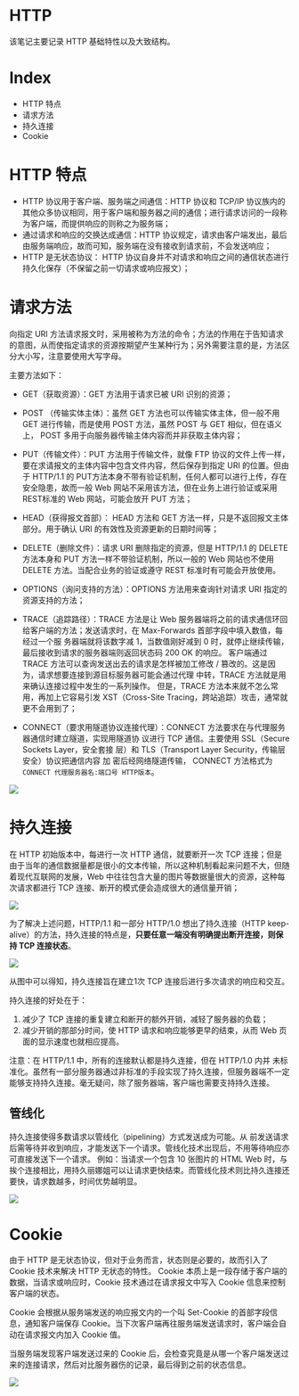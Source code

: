 # HTTP 
该笔记主要记录 HTTP 基础特性以及大致结构。


# Index
- HTTP 特点
- 请求方法
- 持久连接
- Cookie


# HTTP 特点


- HTTP 协议用于客户端、服务端之间通信：HTTP 协议和 TCP/IP 协议族内的其他众多协议相同，用于客户端和服务器之间的通信；进行请求访问的一段称为客户端，而提供响应的则称之为服务端；
- 通过请求和响应的交换达成通信：HTTP 协议规定，请求由客户端发出，最后由服务端响应，故而可知，服务端在没有接收到请求前，不会发送响应；
- HTTP 是无状态协议： HTTP 协议自身并不对请求和响应之间的通信状态进行持久化保存（不保留之前一切请求或响应报文）；

# 请求方法

向指定 URI 方法请求报文时，采用被称为方法的命令；方法的作用在于告知请求的意图，从而使指定请求的资源按期望产生某种行为；另外需要注意的是，方法区分大小写，注意要使用大写字母。

主要方法如下：

- GET（获取资源）：GET 方法用于请求已被 URI 识别的资源；
- POST （传输实体主体）：虽然 GET 方法也可以传输实体主体，但一般不用 GET 进行传输，而是使用 POST 方法，虽然 POST 与 GET 相似，但在语义上， POST 多用于向服务器传输主体内容而并非获取主体内容；
- PUT（传输文件）：PUT 方法用于传输文件，就像 FTP 协议的文件上传一样，要在求请报文的主体内容中包含文件内容，然后保存到指定 URI 的位置。但由于 HTTP/1.1 的 PUT方法本身不带有验证机制，任何人都可以进行上传，存在安全隐患，故而一般 Web 网站不采用该方法，但在业务上进行验证或采用REST标准的 Web 网站，可能会放开 PUT 方法；
- HEAD（获得报文首部）： HEAD 方法和 GET 方法一样，只是不返回报文主体部分。用于确认 URI 的有效性及资源更新的日期时间等；
- DELETE（删除文件）：请求 URI 删除指定的资源，但是 HTTP/1.1 的 DELETE 方法本身和 PUT 方法一样不带验证机制，所以一般的 Web 网站也不使用 DELETE 方法。当配合业务的验证或遵守 REST 标准时有可能会开放使用。

- OPTIONS（询问支持的方法）：OPTIONS 方法用来查询针对请求 URI 指定的资源支持的方法；

- TRACE（追踪路径）：TRACE 方法是让 Web 服务器端将之前的请求通信环回给客户端的方法；发送请求时，在 Max-Forwards 首部字段中填入数值，每经过一个服 务器端就将该数字减 1，当数值刚好减到 0 时，就停止继续传输，最后接收到请求的服务器端则返回状态码 200 OK 的响应。 客户端通过 TRACE 方法可以查询发送出去的请求是怎样被加工修改 / 篡改的。这是因为，请求想要连接到源目标服务器可能会通过代理 中转，TRACE 方法就是用来确认连接过程中发生的一系列操作。 但是，TRACE 方法本来就不怎么常用，再加上它容易引发 XST（Cross-Site Tracing，跨站追踪）攻击，通常就更不会用到了；

- CONNECT（要求用隧道协议连接代理）：CONNECT 方法要求在与代理服务器通信时建立隧道，实现用隧道协 议进行 TCP 通信。主要使用 SSL（Secure Sockets Layer，安全套接 层）和 TLS（Transport Layer Security，传输层安全）协议把通信内容 加 密后经网络隧道传输， CONNECT 方法格式为`CONNECT 代理服务器名:端口号 HTTP版本`。

![](./assets/img/methods.jpg)


# 持久连接

在 HTTP 初始版本中，每进行一次 HTTP 通信，就要断开一次 TCP 连接；但是由于当年的通信数据量都是很小的文本传输，所以这种机制看起来问题不大，但随着现代互联网的发展，Web 中往往包含大量的图片等数据量很大的资源，这种每次请求都进行 TCP 连接、断开的模式便会造成很大的通信量开销；

![](./assets/img/no-keep-alive.jpg)

为了解决上述问题，HTTP/1.1 和一部分 HTTP/1.0 想出了持久连接（HTTP keep-alive）的方法，持久连接的特点是，**只要任意一端没有明确提出断开连接，则保持 TCP 连接状态**。

![](./assets/img/keep-alive.jpg)

从图中可以得知，持久连接旨在建立1次 TCP 连接后进行多次请求的响应和交互。

持久连接的好处在于：
1. 减少了 TCP 连接的重复建立和断开的额外开销，减轻了服务器的负载；
2. 减少开销的那部分时间，使 HTTP 请求和响应能够更早的结束，从而 Web 页面的显示速度也就相应提高。

注意：在 HTTP/1.1 中，所有的连接默认都是持久连接，但在 HTTP/1.0 内并 未标准化。虽然有一部分服务器通过非标准的手段实现了持久连接，但服务器端不一定能够支持持久连接。毫无疑问，除了服务器端，客户端也需要支持持久连接。

## 管线化

持久连接使得多数请求以管线化（pipelining）方式发送成为可能。从 前发送请求后需等待并收到响应，才能发送下一个请求。管线化技术出现后，不用等待响应亦可直接发送下一个请求。
例如：当请求一个包含 10 张图片的 HTML Web 时，与挨个连接相比，用持久丽娜姐可以让请求更快结束。而管线化技术则比持久连接还要快，请求数越多，时间优势越明显。

![](./assets/img/pipelining.jpg)


# Cookie
由于 HTTP 是无状态协议，但对于业务而言，状态则是必要的，故而引入了 Cookie 技术来解决 HTTP 无状态的特性。 Cookie 本质上是一段存储于客户端的数据，当请求或响应时，Cookie 技术通过在请求报文中写入 Cookie 信息来控制客户端的状态。

Cookie 会根据从服务端发送的响应报文内的一个叫 Set-Cookie 的首部字段信息，通知客户端保存 Cookie。当下次客户端再往服务端发送请求时，客户端会自动在请求报文内加入 Cookie 值。

当服务端发现客户端发送过来的 Cookie 后，会检查究竟是从哪一个客户端发送过来的连接请求，然后对比服务器伤的记录，最后得到之前的状态信息。

![](./assets/img/cookie.jpg)
